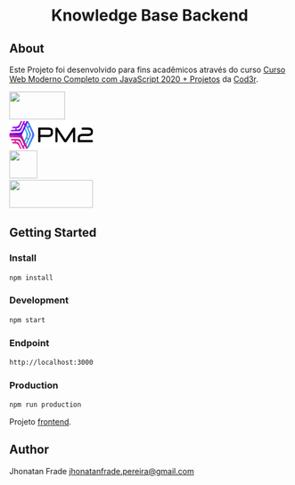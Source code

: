 <p align="center">
  <h1 align="center">
    Knowledge Base Backend
  </h1>
</p>

## About
Este Projeto foi desenvolvido para fins acadêmicos através do curso [Curso Web Moderno Completo com JavaScript 2020 + Projetos](https://www.udemy.com/course/curso-web/) da [Cod3r](https://github.com/cod3rcursos).

<div>
  <a href="https://expressjs.com/pt-br/"><img src="https://miro.medium.com/max/365/1*Jr3NFSKTfQWRUyjblBSKeg.png" height="50px" width="100px"></a>
</div>
<div>
  <a href="https://pm2.keymetrics.io/"><img src="https://raw.githubusercontent.com/Unitech/pm2/development/pres/pm2-v4.png" height="50px" width="150px"></a>
</div>
<div>
  <a href="https://www.postgresql.org/"><img src="https://upload.wikimedia.org/wikipedia/commons/thumb/2/29/Postgresql_elephant.svg/1200px-Postgresql_elephant.svg.png" height="50px" width="50px"></a>
</div>
<div>
  <a href="https://www.mongodb.com/"><img src="https://miro.medium.com/max/1838/0*Nq8q99O7pbULA6p6.png" height="50px" width="150px"></a>
</div>

## Getting Started

### Install
```sh
npm install
```

### Development
```sh
npm start
```

### Endpoint
```sh
http://localhost:3000
```

### Production
```sh
npm run production
```

Projeto [frontend](https://github.com/Jhonatan-Pereira/vue_knowledge_base).

## Author

Jhonatan Frade <jhonatanfrade.pereira@gmail.com>